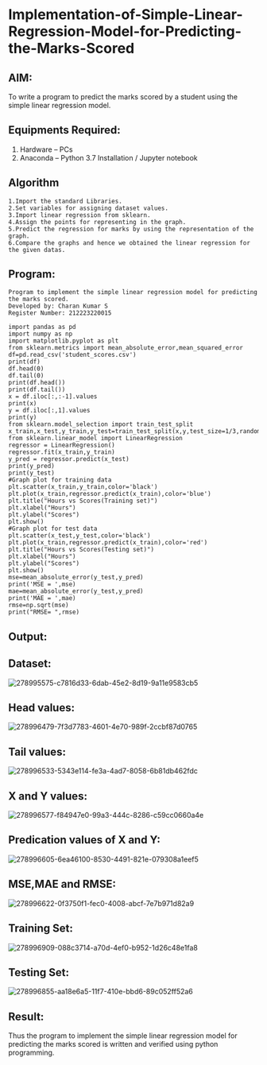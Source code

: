 # Implementation-of-Simple-Linear-Regression-Model-for-Predicting-the-Marks-Scored

## AIM:
To write a program to predict the marks scored by a student using the simple linear regression model.

## Equipments Required:
1. Hardware – PCs
2. Anaconda – Python 3.7 Installation / Jupyter notebook

## Algorithm
```
1.Import the standard Libraries.
2.Set variables for assigning dataset values.
3.Import linear regression from sklearn.
4.Assign the points for representing in the graph. 
5.Predict the regression for marks by using the representation of the graph. 
6.Compare the graphs and hence we obtained the linear regression for the given datas.
```

## Program:
```
Program to implement the simple linear regression model for predicting the marks scored.
Developed by: Charan Kumar S
Register Number: 212223220015

import pandas as pd
import numpy as np
import matplotlib.pyplot as plt
from sklearn.metrics import mean_absolute_error,mean_squared_error
df=pd.read_csv('student_scores.csv')
print(df)
df.head(0)
df.tail(0)
print(df.head())
print(df.tail())
x = df.iloc[:,:-1].values
print(x)
y = df.iloc[:,1].values
print(y)
from sklearn.model_selection import train_test_split
x_train,x_test,y_train,y_test=train_test_split(x,y,test_size=1/3,random_state=0)
from sklearn.linear_model import LinearRegression
regressor = LinearRegression()
regressor.fit(x_train,y_train)
y_pred = regressor.predict(x_test)
print(y_pred)
print(y_test)
#Graph plot for training data
plt.scatter(x_train,y_train,color='black')
plt.plot(x_train,regressor.predict(x_train),color='blue')
plt.title("Hours vs Scores(Training set)")
plt.xlabel("Hours")
plt.ylabel("Scores")
plt.show()
#Graph plot for test data
plt.scatter(x_test,y_test,color='black')
plt.plot(x_train,regressor.predict(x_train),color='red')
plt.title("Hours vs Scores(Testing set)")
plt.xlabel("Hours")
plt.ylabel("Scores")
plt.show()
mse=mean_absolute_error(y_test,y_pred)
print('MSE = ',mse)
mae=mean_absolute_error(y_test,y_pred)
print('MAE = ',mae)
rmse=np.sqrt(mse)
print("RMSE= ",rmse)
```

## Output:

## Dataset:

![278995575-c7816d33-6dab-45e2-8d19-9a11e9583cb5](https://github.com/cherryscharan/Implementation-of-Simple-Linear-Regression-Model-for-Predicting-the-Marks-Scored/assets/146930617/77f02a64-78ed-4399-9259-689112602f13)

## Head values:

![278996479-7f3d7783-4601-4e70-989f-2ccbf87d0765](https://github.com/cherryscharan/Implementation-of-Simple-Linear-Regression-Model-for-Predicting-the-Marks-Scored/assets/146930617/2228870b-adf9-4236-bf2a-f93acbc08937)

## Tail values:

![278996533-5343e114-fe3a-4ad7-8058-6b81db462fdc](https://github.com/cherryscharan/Implementation-of-Simple-Linear-Regression-Model-for-Predicting-the-Marks-Scored/assets/146930617/0e784047-1170-45a3-bd22-43cd181fff54)

## X and Y values:

![278996577-f84947e0-99a3-444c-8286-c59cc0660a4e](https://github.com/cherryscharan/Implementation-of-Simple-Linear-Regression-Model-for-Predicting-the-Marks-Scored/assets/146930617/a972a1b3-dcc7-47a8-864c-5bf42cf65a47)

## Predication values of X and Y:

![278996605-6ea46100-8530-4491-821e-079308a1eef5](https://github.com/cherryscharan/Implementation-of-Simple-Linear-Regression-Model-for-Predicting-the-Marks-Scored/assets/146930617/3f2f6b09-9e82-4dcc-84fa-392a8e05569f)

## MSE,MAE and RMSE:

![278996622-0f3750f1-fec0-4008-abcf-7e7b971d82a9](https://github.com/cherryscharan/Implementation-of-Simple-Linear-Regression-Model-for-Predicting-the-Marks-Scored/assets/146930617/1829f39a-a952-4061-8bc3-4f87430672c9)

## Training Set:

![278996909-088c3714-a70d-4ef0-b952-1d26c48e1fa8](https://github.com/cherryscharan/Implementation-of-Simple-Linear-Regression-Model-for-Predicting-the-Marks-Scored/assets/146930617/7ef0574c-8a40-4ac3-8d7a-8f8395ea02fa)

## Testing Set:

![278996855-aa18e6a5-11f7-410e-bbd6-89c052ff52a6](https://github.com/cherryscharan/Implementation-of-Simple-Linear-Regression-Model-for-Predicting-the-Marks-Scored/assets/146930617/2a3f0b60-a2bb-4604-be0e-2cb6770e9d81)

## Result:
Thus the program to implement the simple linear regression model for predicting the marks scored is written and verified using python programming.
